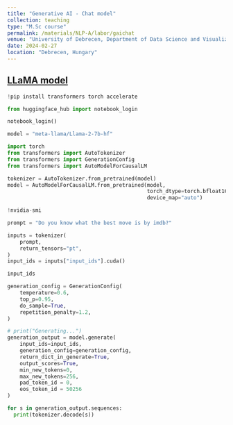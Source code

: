 ```yaml
---
title: "Generative AI - Chat model"
collection: teaching
type: "M.Sc course"
permalink: /materials/NLP-A/labor/gaichat
venue: "University of Debrecen, Department of Data Science and Visualization"
date: 2024-02-27
location: "Debrecen, Hungary"
---
```


## [LLaMA model](https://ai.meta.com/llama/)

```python
!pip install transformers torch accelerate
```

```python
from huggingface_hub import notebook_login

notebook_login()
```

```python
model = "meta-llama/Llama-2-7b-hf"
```

```python
import torch
from transformers import AutoTokenizer
from transformers import GenerationConfig
from transformers import AutoModelForCausalLM
```

```python
tokenizer = AutoTokenizer.from_pretrained(model)
model = AutoModelForCausalLM.from_pretrained(model,
                                             torch_dtype=torch.bfloat16,
                                             device_map="auto")
```

```python
!nvidia-smi
```

```python
prompt = "Do you know what the best move is by imdb?"
```

```python
inputs = tokenizer(
    prompt,
    return_tensors="pt",
)
input_ids = inputs["input_ids"].cuda()

input_ids
```

```python
generation_config = GenerationConfig(
    temperature=0.6,
    top_p=0.95,
    do_sample=True,
    repetition_penalty=1.2,
)
```

```python
# print("Generating...")
generation_output = model.generate(
    input_ids=input_ids,
    generation_config=generation_config,
    return_dict_in_generate=True,
    output_scores=True,
    min_new_tokens=0,
    max_new_tokens=256,
    pad_token_id = 0,
    eos_token_id = 50256
)
```

```python
for s in generation_output.sequences:
  print(tokenizer.decode(s))
```